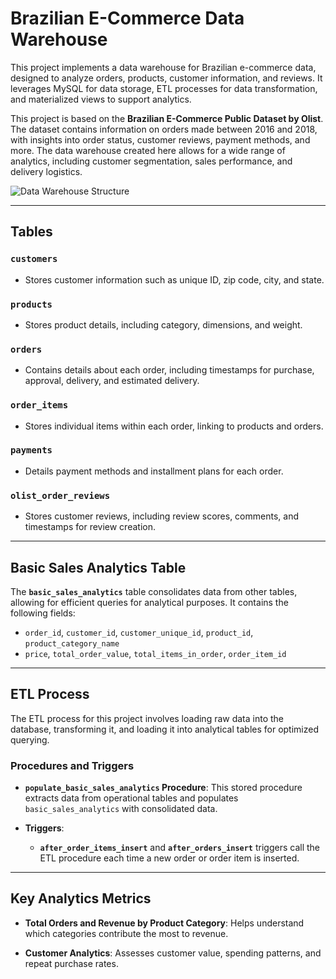 
# Brazilian E-Commerce Data Warehouse

This project implements a data warehouse for Brazilian e-commerce data, designed to analyze orders, products, customer information, and reviews. It leverages MySQL for data storage, ETL processes for data transformation, and materialized views to support analytics.

This project is based on the **Brazilian E-Commerce Public Dataset by Olist**. The dataset contains information on orders made between 2016 and 2018, with insights into order status, customer reviews, payment methods, and more. The data warehouse created here allows for a wide range of analytics, including customer segmentation, sales performance, and delivery logistics.

![Data Warehouse Structure](https://github.com/user-attachments/assets/a7a42c6e-8607-432e-8d2a-4ee95c5630e9)

---

## Tables

### `customers`
- Stores customer information such as unique ID, zip code, city, and state.

### `products`
- Stores product details, including category, dimensions, and weight.

### `orders`
- Contains details about each order, including timestamps for purchase, approval, delivery, and estimated delivery.

### `order_items`
- Stores individual items within each order, linking to products and orders.

### `payments`
- Details payment methods and installment plans for each order.

### `olist_order_reviews`
- Stores customer reviews, including review scores, comments, and timestamps for review creation.

---

## Basic Sales Analytics Table

The **`basic_sales_analytics`** table consolidates data from other tables, allowing for efficient queries for analytical purposes. It contains the following fields:

- `order_id`, `customer_id`, `customer_unique_id`, `product_id`, `product_category_name`
- `price`, `total_order_value`, `total_items_in_order`, `order_item_id`

---

## ETL Process

The ETL process for this project involves loading raw data into the database, transforming it, and loading it into analytical tables for optimized querying.

### Procedures and Triggers

- **`populate_basic_sales_analytics` Procedure**: This stored procedure extracts data from operational tables and populates `basic_sales_analytics` with consolidated data.
  
- **Triggers**:
  - **`after_order_items_insert`** and **`after_orders_insert`** triggers call the ETL procedure each time a new order or order item is inserted.

---

## Key Analytics Metrics

- **Total Orders and Revenue by Product Category**: Helps understand which categories contribute the most to revenue.
  
- **Customer Analytics**: Assesses customer value, spending patterns, and repeat purchase rates.

